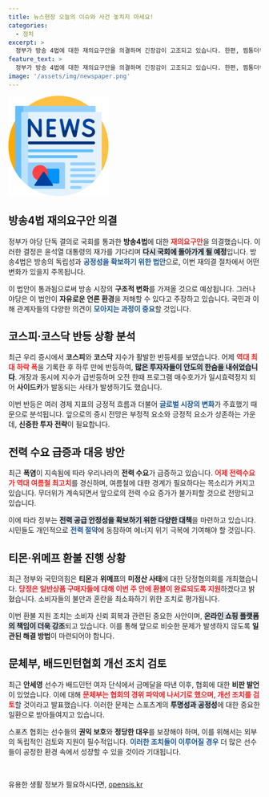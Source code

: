 ```yaml
---
title: 뉴스현장 오늘의 이슈와 사건 놓치지 마세요!
categories:
  - 정치
excerpt: >
  정부가 방송 4법에 대한 재의요구안을 의결하며 긴장감이 고조되고 있습니다. 한편, 찜통더위 속 전력수요가 최고치를 경신했으며 증시도 반등세를 보이고 있습니다. 각 이슈의 진전을 놓치지 마세요!
feature_text: >
  정부가 방송 4법에 대한 재의요구안을 의결하며 긴장감이 고조되고 있습니다. 한편, 찜통더위 속 전력수요가 최고치를 경신했으며 증시도 반등세를 보이고 있습니다. 각 이슈의 진전을 놓치지 마세요!
image: '/assets/img/newspaper.png'
---
```


<p><img src="/assets/img/newspaper.png" alt="kimp 속보" /></p>

<h2 data-ke-size="size26">방송4법 재의요구안 의결</h2>

<p data-ke-size="size16">정부가 야당 단독 결의로 국회를 통과한 <b>방송4법</b>에 대한 <b><span style="color: #ee2323;">재의요구안</span></b>을 의결했습니다. 이러한 결정은 윤석열 대통령의 재가를 기다리며 <b><span style="background-color: #21538527;">다시 국회에 돌아가게 될 예정</span></b>입니다. 방송4법은 방송의 독립성과 <b><span style="color: #1a5490;">공정성을 확보하기 위한 법안</span></b>으로, 이번 재의결 절차에서 어떤 변화가 있을지 주목됩니다.</p>

<p data-ke-size="size16">이 법안이 통과됨으로써 방송 시장의 <b>구조적 변화</b>를 가져올 것으로 예상됩니다. 그러나 야당은 이 법안이 <b>자유로운 언론 환경</b>을 저해할 수 있다고 주장하고 있습니다. 국민과 이해 관계자들의 다양한 의견이 <b><span style="color: #1a5490;">모아지는 과정이 중요</span></b>할 것입니다.</p>

<h2 data-ke-size="size26">코스피·코스닥 반등 상황 분석</h2>

<p data-ke-size="size16">최근 우리 증시에서 <b>코스피</b>와 <b>코스닥</b> 지수가 활발한 반등세를 보였습니다. 어제 <b><span style="color: #ee2323;">역대 최대 하락 폭</span></b>을 기록한 후 하루 만에 반등하여, <b><span style="background-color: #21538527;">많은 투자자들이 안도의 한숨을 내쉬었습니다</span></b>. 개장과 동시에 지수가 급반등하며 오전 한때 프로그램 매수호가가 일시효력정지 되어 <b>사이드카</b>가 발동되는 사태가 발생하기도 했습니다.</p>

<p data-ke-size="size16">이번 반등은 여러 경제 지표의 긍정적 흐름과 더불어 <b><span style="color: #1a5490;">글로벌 시장의 변화</span></b>가 주효했기 때문으로 분석됩니다. 앞으로의 증시 전망은 부정적 요소와 긍정적 요소가 상존하는 가운데, <b>신중한 투자 전략</b>이 필요합니다.</p>

<h2 data-ke-size="size26">전력 수요 급증과 대응 방안</h2>

<p data-ke-size="size16">최근 <b>폭염</b>이 지속됨에 따라 우리나라의 <b>전력 수요</b>가 급증하고 있습니다. <b><span style="color: #ee2323;">어제 전력수요가 역대 여름철 최고치</span></b>를 경신하며, 여름철에 대한 경계가 필요하다는 목소리가 커지고 있습니다. 무더위가 계속되면서 앞으로의 전력 수요 증가가 불가피할 것으로 전망되고 있습니다.</p>

<p data-ke-size="size16">이에 따라 정부는 <b><span style="background-color: #21538527;">전력 공급 안정성을 확보하기 위한 다양한 대책</span></b>을 마련하고 있습니다. 시민들도 개인적으로 <b><span style="color: #1a5490;">전력 절약</span></b>에 동참하여 에너지 위기 극복에 기여해야 할 것입니다.</p>

<h2 data-ke-size="size26">티몬·위메프 환불 진행 상황</h2>

<p data-ke-size="size16">최근 정부와 국민의힘은 <b>티몬</b>과 <b>위메프</b>의 <b>미정산 사태</b>에 대한 당정협의회를 개최했습니다. <b><span style="color: #ee2323;">당정은 일반상품 구매자들에 대해 이번 주 안에 환불이 완료되도록 지원</span></b>하겠다고 밝혔습니다. 소비자들의 불만과 혼란을 최소화하기 위한 조치로 평가됩니다.</p>

<p data-ke-size="size16">이번 환불 지원 조치는 소비자 신뢰 회복과 관련된 중요한 사안이며, <b><span style="background-color: #21538527;">온라인 쇼핑 플랫폼의 책임이 더욱 강조</span></b>되고 있습니다. 이를 통해 앞으로 비슷한 문제가 발생하지 않도록 <b>일관된 해결 방법</b>이 마련되어야 합니다.</p>

<h2 data-ke-size="size26">문체부, 배드민턴협회 개선 조치 검토</h2>

<p data-ke-size="size16">최근 <b>안세영</b> 선수가 배드민턴 여자 단식에서 금메달을 따낸 이후, 협회에 대한 <b>비판 발언</b>이 있었습니다. 이에 대해 <b><span style="color: #ee2323;">문체부는 협회의 경위 파악에 나서기로 했으며, 개선 조치를 검토</span></b>할 것이라고 발표했습니다. 이러한 문제는 스포츠계의 <b><span style="background-color: #21538527;">투명성과 공정성</span></b>에 대한 중요한 일환으로 받아들여지고 있습니다.</p>

<p data-ke-size="size16">스포츠 협회는 선수들의 <b>권익 보호</b>와 <b>정당한 대우</b>를 보장해야 하며, 이를 위해서는 외부의 독립적인 검토와 지원이 필수적입니다. <b><span style="color: #1a5490;">이러한 조치들이 이루어질 경우</span></b> 더 많은 선수들이 공정한 환경 속에서 성장할 수 있을 것이라 기대됩니다.</p>

<p data-ke-size="size16">&nbsp;</p>
유용한 생활 정보가 필요하시다면, <a href="https://opensis.kr" rel="dofollow">opensis.kr</a>



